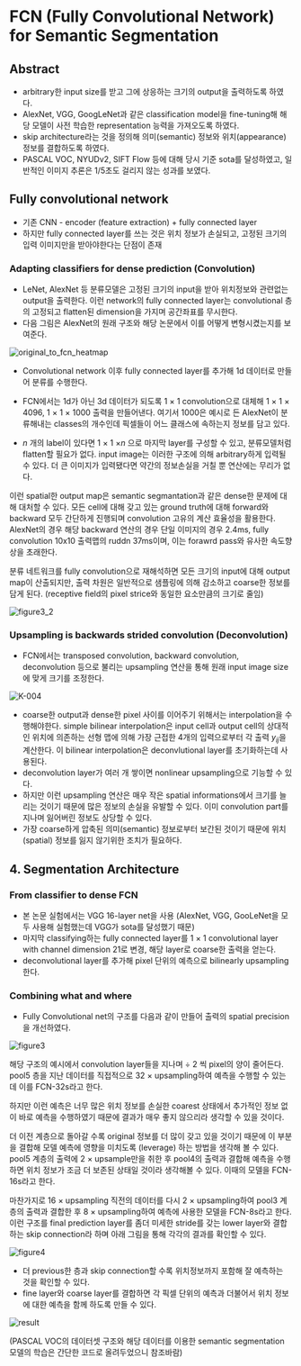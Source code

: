 # FCN (Fully Convolutional Network) for Semantic Segmentation

## Abstract
- arbitrary한 input size를 받고 그에 상응하는 크기의 output을 출력하도록 하였다.
- AlexNet, VGG, GoogLeNet과 같은 classification model을 fine-tuning해 해당 모델이 사전 학습한 representation 능력을 가져오도록 하였다.
- skip architecture라는 것을 정의해 의미(semantic) 정보와 위치(appearance) 정보를 결합하도록 하였다.
- PASCAL VOC, NYUDv2, SIFT Flow 등에 대해 당시 기준 sota를 달성하였고, 일반적인 이미지 추론은 1/5초도 걸리지 않는 성과를 보였다.


## Fully convolutional network

- 기존 CNN - encoder (feature extraction) + fully connected layer
- 하지만 fully connected layer를 쓰는 것은 위치 정보가 손실되고, 고정된 크기의 입력 이미지만을 받아야한다는 단점이 존재

### Adapting classifiers for dense prediction (Convolution)
- LeNet, AlexNet 등 분류모델은 고정된 크기의 input을 받아 위치정보와 관련없는 output을 출력한다. 이런 network의 fully connected layer는 convolutional 층의 고정되고 flatten된 dimension을 가지며 공간좌표를 무시한다.
- 다음 그림은 AlexNet의 원래 구조와 해당 논문에서 이를 어떻게 변형시켰는지를 보여준다.

![original_to_fcn_heatmap](https://user-images.githubusercontent.com/59189961/191484984-7ba6ca51-ced2-435c-b49e-2ad6b041fbf6.png)

- Convolutional network 이후 fully connected layer를 추가해 1d 데이터로 만들어 분류를 수행한다.
- FCN에서는 1d가 아닌 3d 데이터가 되도록 1 $\times$ 1 convolution으로 대체해 1 $\times$ 1 $\times$ 4096, 1 $\times$ 1 $\times$ 1000 출력을 만들어낸다. 여기서 1000은 예시로 든 AlexNet이 분류해내는 classes의 개수인데 픽셀들이 어느 클래스에 속하는지 정보를 담고 있다.

- $n$ 개의 label이 있다면 1 $\times$ 1 ${\times} n$ 으로 마지막 layer를 구성할 수 있고, 분류모델처럼 flatten할 필요가 없다. input image는 이러한 구조에 의해 arbitrary하게 입력될 수 있다. 더 큰 이미지가 입력됐다면 약간의 정보손실을 거칠 뿐 연산에는 무리가 없다.

이런 spatial한 output map은 semantic segmantation과 같은 dense한 문제에 대해 대처할 수 있다. 모든 cell에 대해 갖고 있는 ground truth에 대해 forward와 backward 모두 간단하게 진행되며 convolution 고유의 계산 효율성을 활용한다. AlexNet의 경우 해당 backward 연산의 경우 단일 이미지의 경우 2.4ms, fully convolution 10x10 출력맵의 ruddn 37ms이며, 이는 forawrd pass와 유사한 속도향상을 초래한다.

분류 네트워크를 fully convolution으로 재해석하면 모든 크기의 input에 대해 output map이 산출되지만, 출력 차원은 일반적으로 샘플링에 의해 감소하고 coarse한 정보를 담게 된다.
(receptive field의 pixel strice와 동일한 요소만큼의 크기로 줄임)

![figure3_2](https://user-images.githubusercontent.com/59189961/191516526-119ea728-2865-4f17-829d-c57528ee791e.png)


### Upsampling is backwards strided convolution (Deconvolution)

- FCN에서는 transposed convolution, backward convolution, deconvolution 등으로 불리는 upsampling 연산을 통해 원래 input image size에 맞게 크기를 조정한다.

![K-004](https://user-images.githubusercontent.com/59189961/191492377-c298fc9f-0795-4731-863b-0b635d7fbff8.jpg)

- coarse한 output과 dense한 pixel 사이를 이어주기 위해서는 interpolation을 수행해야한다. simple bilinear interpolation은 input cell과 output cell의 상대적인 위치에 의존하는 선형 맵에 의해 가장 근접한 4개의 입력으로부터 각 출력 $y_{ij}$을 계산한다. 이 bilinear interpolation은 deconvlutional layer를 초기화하는데 사용된다.
- deconvolution layer가 여러 개 쌓이면 nonlinear upsampling으로 기능할 수 있다.
- 하지만 이런 upsampling 연산은 매우 작은 spatial informations에서 크기를 늘리는 것이기 때문에 많은 정보의 손실을 유발할 수 있다. 이미 convolution part를 지나며 잃어버린 정보도 상당할 수 있다. 
- 가장 coarse하게 압축된 의미(semantic) 정보로부터 보간된 것이기 때문에 위치(spatial) 정보를 잃지 않기위한 조치가 필요하다.


## 4. Segmentation Architecture

### From classifier to dense FCN
- 본 논문 실험에서는 VGG 16-layer net을 사용 (AlexNet, VGG, GooLeNet을 모두 사용해 실험했는데 VGG가 sota를 달성했기 때문)
- 마지막 classifying하는 fully connected layer를 1 $\times$ 1 convolutional layer with channel dimension 21로 변경, 해당 layer로 coarse한 출력을 얻는다.
- deconvolutional layer를 추가해 pixel 단위의 예측으로 bilinearly upsampling한다.

### Combining what and where
- Fully Convolutional net의 구조를 다음과 같이 만들어 출력의 spatial precision을 개선하였다.

![figure3](https://user-images.githubusercontent.com/59189961/190954547-d974a646-90e1-4ef1-a039-dafc1cb1e8a1.png)

해당 구조의 예시에서 convolution layer들을 지나며 $\div$ 2 씩 pixel의 양이 줄어든다. pool5 층을 지난 데이터를 직접적으로 32 $\times$ upsampling하여 예측을 수행할 수 있는데 이를 FCN-32s라고 한다.

하지만 이런 예측은 너무 많은 위치 정보를 손실한 coarest 상태에서 추가적인 정보 없이 바로 예측을 수행하였기 때문에 결과가 매우 좋지 않으리라 생각할 수 있을 것이다.

더 이전 계층으로 돌아갈 수록 original 정보를 더 많이 갖고 있을 것이기 때문에 이 부분을 결합해 모델 예측에 영향을 미치도록 (leverage) 하는 방법을 생각해 볼 수 있다.
pool5 계층의 출력에 2 $\times$ upsample만을 취한 후 pool4의 출력과 결합해 예측을 수행하면 위치 정보가 조금 더 보존된 상태일 것이라 생각해볼 수 있다. 이때의 모델을 FCN-16s라고 한다.

마찬가지로 16 $\times$ upsampling 직전의 데이터를 다시 2 $\times$ upsampling하여 pool3 계층의 출력과 결합한 후 8 $\times$ upsampling하여 예측에 사용한 모델을 FCN-8s라고 한다.
이런 구조를 final prediction layer를 좀더 미세한 stride를 갖는 lower layer와 결합하는 skip connection라 하며 아래 그림을 통해 각각의 결과를 확인할 수 있다.

![figure4](https://user-images.githubusercontent.com/59189961/190954570-d019d9d3-8456-4828-8251-d76d886251eb.png)

- 더 previous한 층과 skip connection할 수록 위치정보까지 포함해 잘 예측하는 것을 확인할 수 있다.
- fine layer와 coarse layer를 결합하면 각 픽셀 단위의 예측과 더불어서 위치 정보에 대한 예측을 함께 하도록 만들 수 있다.


![result](https://user-images.githubusercontent.com/59189961/190954663-34770038-d507-47a2-9a97-82fc1239aaa0.png)


(PASCAL VOC의 데이터셋 구조와 해당 데이터를 이용한 semantic segmentation 모델의 학습은 간단한 코드로 올려두었으니 참조바람)
